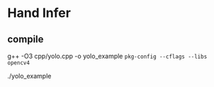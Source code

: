 # Hand Infer

## compile  

g++ -O3 cpp/yolo.cpp -o yolo_example `pkg-config --cflags --libs opencv4`

./yolo_example
